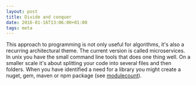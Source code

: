 ```yaml
---
layout: post
title: Divide and conquer
date: 2016-01-16T13:06:00+01:00
tags: meta
---
```


This approach to programming is not only useful for algorithms, it's also a recurring architectural theme. The current version is called microservices. In unix you have the small command line tools that does one thing well. On a smaller scale it's about splitting your code into several files and then folders. When you have identified a need for a library you might create a nuget, gem, maven or npm package (see [modulecount](http://www.modulecounts.com/)).

